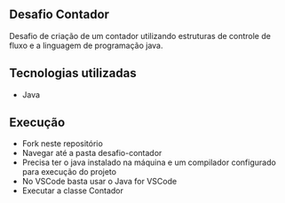 ## Desafio Contador
Desafio de criação de um contador utilizando estruturas de controle de fluxo e a linguagem de programação java.

## Tecnologias utilizadas
- Java

## Execução
- Fork neste repositório
- Navegar até a pasta desafio-contador
- Precisa ter o java instalado na máquina e um compilador configurado para execução do projeto
- No VSCode basta usar o Java for VSCode
- Executar a classe Contador
